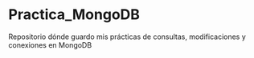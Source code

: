 # Practica_MongoDB
Repositorio dónde guardo mis prácticas de consultas, modificaciones y conexiones en MongoDB
